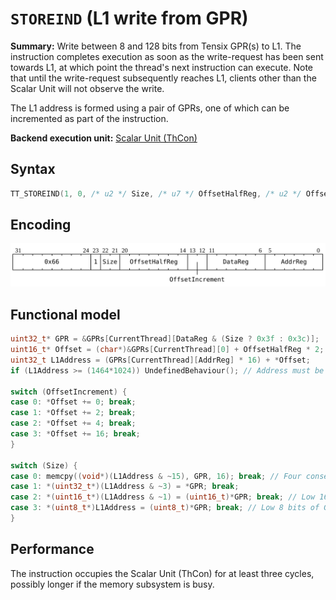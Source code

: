 # `STOREIND` (L1 write from GPR)

**Summary:** Write between 8 and 128 bits from Tensix GPR(s) to L1. The instruction completes execution as soon as the write-request has been sent towards L1, at which point the thread's next instruction can execute. Note that until the write-request subsequently reaches L1, clients other than the Scalar Unit will not observe the write.

The L1 address is formed using a pair of GPRs, one of which can be incremented as part of the instruction.

**Backend execution unit:** [Scalar Unit (ThCon)](ScalarUnit.md)

## Syntax

```c
TT_STOREIND(1, 0, /* u2 */ Size, /* u7 */ OffsetHalfReg, /* u2 */ OffsetIncrement, /* u6 */ DataReg, /* u6 */ AddrReg)
```

## Encoding

![](../../../Diagrams/Out/Bits32_STOREIND_L1.svg)

## Functional model

```c
uint32_t* GPR = &GPRs[CurrentThread][DataReg & (Size ? 0x3f : 0x3c)];
uint16_t* Offset = (char*)&GPRs[CurrentThread][0] + OffsetHalfReg * 2;
uint32_t L1Address = (GPRs[CurrentThread][AddrReg] * 16) + *Offset;
if (L1Address >= (1464*1024)) UndefinedBehaviour(); // Address must be in L1

switch (OffsetIncrement) {
case 0: *Offset += 0; break;
case 1: *Offset += 2; break;
case 2: *Offset += 4; break;
case 3: *Offset += 16; break;
}

switch (Size) {
case 0: memcpy((void*)(L1Address & ~15), GPR, 16); break; // Four consecutive GPRs
case 1: *(uint32_t*)(L1Address & ~3) = *GPR; break;
case 2: *(uint16_t*)(L1Address & ~1) = (uint16_t)*GPR; break; // Low 16 bits of GPR
case 3: *(uint8_t*)L1Address = (uint8_t)*GPR; break; // Low 8 bits of GPR
}
```

## Performance

The instruction occupies the Scalar Unit (ThCon) for at least three cycles, possibly longer if the memory subsystem is busy.
